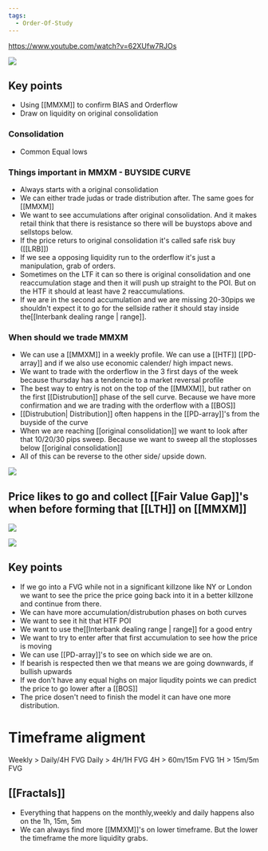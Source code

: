 ```yaml
---
tags:
  - Order-Of-Study
---
```

https://www.youtube.com/watch?v=62XUfw7RJOs


![](https://i.imgur.com/osnxMe1.png)

## Key points
- Using [[MMXM]] to confirm BIAS and Orderflow
- Draw on liquidity on original consolidation

### Consolidation
- Common Equal lows

### Things important in MMXM - BUYSIDE CURVE
- Always starts with a original consolidation
- We can either trade judas or trade distribution after. The same goes for [[MMXM]]
- We want to see accumulations after original consolidation. And it makes retail think that there is resistance so there will be buystops above and sellstops below.
- If the price returs to original consolidation it's called safe risk buy ([[LRB]])
- If we see a opposing liquidity run to the orderflow it's just a manipulation, grab of orders.
- Sometimes on the LTF it can so there is original consolidation and one reaccumulation stage and then it will push up straight to the POI. But on the HTF it should at least have 2 reaccumulations.
- If we are in the second accumulation and we are missing 20-30pips we shouldn't expect it to go for the sellside rather it should stay inside the[[Interbank dealing range | range]].

### When should we trade MMXM
- We can use a [[MMXM]] in a weekly profile. We can use a [[HTF]] [[PD-array]] and if we also use economic calender/ high impact news. 
- We want to trade with the orderflow in the 3 first days of the week because thursday has a tendencie to a market reversal profile 
- The best way to entry is not on the top of the [[MMXM]], but rather on the first [[Distrubution]] phase of the sell curve. Because we have more confirmation and we are trading with the orderflow with a [[BOS]]
- [[Distrubution| Distribution]] often happens in the [[PD-array]]'s from the buyside of the curve
- When we are reaching [[original consolidation]] we want to look after that 10/20/30 pips sweep. Because we want to sweep all the stoplosses below [[original consolidation]]
- All of this can be reverse to the other side/ upside down.



![](https://i.imgur.com/nVgzLba.png)


## Price likes to go and collect [[Fair Value Gap]]'s when before forming that [[LTH]] on [[MMXM]]

![](https://i.imgur.com/1n1Ob5o.png)

![](https://i.imgur.com/OG0nMGE.png)

## Key points
- If we go into a FVG while not in a significant killzone like NY or London we want to see the price the price going back into it in a better killzone and continue from there.
- We can have more accumulation/distrubution phases on both curves
- We want to see it hit that HTF POI 
- We want to use the[[Interbank dealing range | range]] for a good entry
- We want to try to enter after that first accumulation to see how the price is moving 
- We can use [[PD-array]]'s to see on which side we are on.
- If bearish is respected then we that means we are going downwards, if bullish upwards
- If we don't have any equal highs on major liqudity points we can predict the price to go lower after a [[BOS]]
- The price dosen't need to finish the model it can have one more distribution.


# Timeframe aligment
Weekly > Daily/4H FVG
Daily     > 4H/1H FVG
4H        > 60m/15m FVG
1H        > 15m/5m FVG

## [[Fractals]]
- Everything that happens on the monthly,weekly and daily happens also on the 1h, 15m, 5m
- We can always find more [[MMXM]]'s on lower timeframe. But the lower the timeframe the more liquidity grabs.